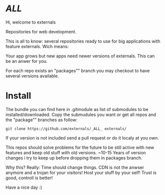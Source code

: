 # _ALL_

Hi, welcome to externals

Repositories for web development.

This is all to know: several repositories ready to use for big applications with feature externals.
Wich means:

Your app grows but new apps need newer versions of externals. This can be an anwer for you.

For each repo exists an "packages"" branch you may checkout to have several versions available.

# Install
The bundle you can find here in .gitmodule as list of submodules to be installed/downloaded.
Copy the submudules you want or get all repos and the "package"" branches as follow:

    git clone https://github.com/externals/_ALL_ externals/

If your version is not included send a pull request or do it localy at you own.

This repos should solve problems for the future to be still active with new features and keep old stuff with old versions. ~10-15 Years of version changes i try to keep up before dropping them in packages branch.

Why this?
Really: Time should change things. CDN is not the anwser anymore and a trojan for your visitors! Host your stuff by your self!
Trust is good, controll is better!

Have a nice day :)

